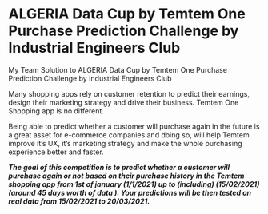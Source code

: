 # ALGERIA Data Cup by Temtem One Purchase Prediction Challenge by Industrial Engineers Club
 My Team Solution to ALGERIA Data Cup by Temtem One Purchase Prediction Challenge by Industrial Engineers Club
 
Many shopping apps rely on customer retention to predict their earnings, design their marketing strategy and drive their business. Temtem One Shopping app is no different.

Being able to predict whether a customer will purchase again in the future is a great asset for e-commerce companies and doing so, will help Temtem improve it’s UX, it’s marketing strategy and make the whole purchasing experience better and faster.

***The goal of this competition is to predict whether a customer will purchase again or not based on their purchase history in the Temtem shopping app from 1st of january (1/1/2021) up to (including) (15/02/2021) (around 45 days worth of data ). Your predictions will be then tested on real data from 15/02/2021 to 20/03/2021.***


 
